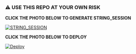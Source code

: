 
### ⚠️ USE THIS REPO AT YOUR OWN RISK



**CLICK THE PHOTO BELOW TO GENERATE STRING_SESSION**



[![STRING_SESSION](https://telegra.ph/file/012e02bec79baa81490ee.jpg)](https://MODDED-FRIDAY.leobrownlee.repl.run)


**CLICK THE PHOTO BELOW TO DEPLOY**


[![Deploy](https://telegra.ph/file/7cf8df5c4ab7f6ae24f37.jpg)](https://heroku.com/deploy?template=https://github.com/leobrownlee/FRIDAY)
